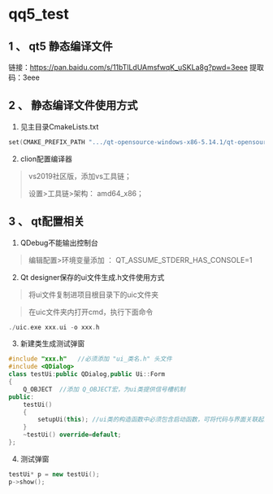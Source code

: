 # qq5_test

## 1 、 qt5 静态编译文件
链接：https://pan.baidu.com/s/11bTlLdUAmsfwqK_uSKLa8g?pwd=3eee
提取码：3eee

## 2 、 静态编译文件使用方式
1) 见主目录CmakeLists.txt
```c++
set(CMAKE_PREFIX_PATH ".../qt-opensource-windows-x86-5.14.1/qt-opensource-windows-x86-5.14.1/5.14.1/msvc2017")
```
2) clion配置编译器

> vs2019社区版，添加vs工具链；
> 
>设置>工具链>架构： amd64_x86；

## 3 、 qt配置相关

1) QDebug不能输出控制台
>编辑配置>环境变量添加 ： QT_ASSUME_STDERR_HAS_CONSOLE=1

2) Qt designer保存的ui文件生成.h文件使用方式
> 将ui文件复制进项目根目录下的uic文件夹

>在uic文件夹内打开cmd，执行下面命令
```c++
./uic.exe xxx.ui -o xxx.h
```
3) 新建类生成测试弹窗
```c++
#include "xxx.h"   //必须添加 "ui_类名.h" 头文件
#include <QDialog>
class testUi:public QDialog,public Ui::Form
{
    Q_OBJECT  //添加 Q_OBJECT宏，为ui类提供信号槽机制
public:
    testUi()
    {
        setupUi(this); //ui类的构造函数中必须包含启动函数，可将代码与界面关联起来。
    }
    ~testUi() override=default;
};
```
4) 测试弹窗
```c++
testUi* p = new testUi();
p->show();
```